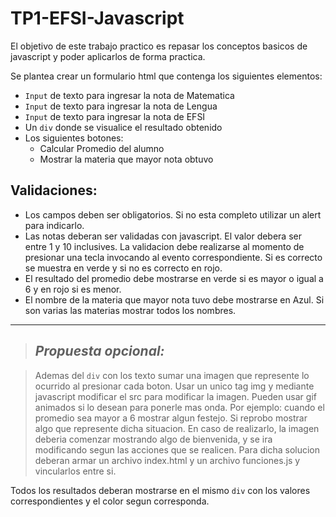 # TP1-EFSI-Javascript

El objetivo de este trabajo practico es repasar los conceptos basicos de javascript y poder aplicarlos de forma practica.

Se plantea crear un formulario html que contenga los siguientes elementos:

- `Input` de texto para ingresar la nota de Matematica
- `Input` de texto para ingresar la nota de Lengua
- `Input` de texto para ingresar la nota de EFSI
- Un `div` donde se visualice el resultado obtenido
- Los siguientes botones:
  - Calcular Promedio del alumno
  - Mostrar la materia que mayor nota obtuvo


## Validaciones: 

- Los campos deben ser obligatorios. Si no esta completo utilizar un alert para indicarlo.
- Las notas deberan ser validadas con javascript. El valor debera ser entre 1 y 10 inclusives. La validacion debe realizarse al momento de presionar una tecla invocando al evento correspondiente. Si es correcto se muestra en verde y si no es correcto en rojo.
- El resultado del promedio debe mostrarse en verde si es mayor o igual a 6 y en rojo si es menor.
- El nombre de la materia que mayor nota tuvo debe mostrarse en Azul. Si son varias las materias mostrar todos los nombres.
---
> ## *Propuesta opcional:*

> Ademas del `div` con los texto sumar una imagen que represente lo ocurrido al presionar cada boton. Usar un unico tag img y mediante javascript modificar el src para modificar la imagen. Pueden usar gif animados si lo desean para ponerle mas onda. Por ejemplo: cuando el promedio sea mayor a 6 mostrar algun festejo. Si reprobo mostrar algo que represente dicha situacion. 
En caso de realizarlo, la imagen deberia comenzar mostrando algo de bienvenida, y se ira modificando segun las acciones que se realicen.
Para dicha solucion deberan armar un archivo index.html y un archivo funciones.js y vincularlos entre si.

Todos los resultados deberan mostrarse en el mismo `div` con los valores correspondientes y el color segun corresponda.